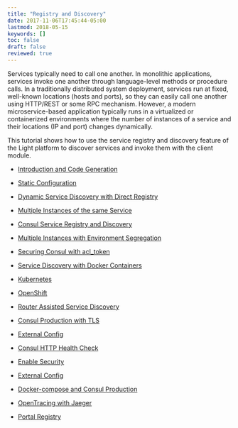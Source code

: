 ```yaml
---
title: "Registry and Discovery"
date: 2017-11-06T17:45:44-05:00
lastmod: 2018-05-15
keywords: []
toc: false
draft: false
reviewed: true
---
```



Services typically need to call one another. In monolithic applications, services invoke one another through language-level methods or procedure calls. In a traditionally distributed system deployment, services run at fixed, well-known locations (hosts and ports), so they can easily call one another using HTTP/REST or some RPC mechanism. However, a modern microservice-based application typically runs in a virtualized or containerized environments where the number of instances of a service and their locations (IP and port) changes dynamically.

This tutorial shows how to use the service registry and discovery feature of the Light platform to discover services and invoke them with the client module.

* [Introduction and Code Generation][]

* [Static Configuration][]

* [Dynamic Service Discovery with Direct Registry][]

* [Multiple Instances of the same Service][]

* [Consul Service Registry and Discovery][]

* [Multiple Instances with Environment Segregation][]

* [Securing Consul with acl_token][]

* [Service Discovery with Docker Containers][]

* [Kubernetes][]

* [OpenShift][]

* [Router Assisted Service Discovery][]

* [Consul Production with TLS][]

* [External Config][]

* [Consul HTTP Health Check][]

* [Enable Security][]

* [External Config][]

* [Docker-compose and Consul Production]

* [OpenTracing with Jaeger][]

* [Portal Registry][]

[Introduction and Code Generation]: /tutorial/common/discovery/generated/
[Static Configuration]: /tutorial/common/discovery/static/
[Dynamic Service Discovery with Direct Registry]: /tutorial/common/discovery/dynamic/
[Multiple Instances of the same Service]: /tutorial/common/discovery/multiple/
[Consul Service Registry and Discovery]: /tutorial/common/discovery/consul/
[Multiple Instances with Environment Segregation]: /tutorial/common/discovery/tag/
[Securing Consul with acl_token]: /tutorial/common/discovery/token/
[Service Discovery with Docker Containers]: /tutorial/common/discovery/docker/
[Kubernetes]: /tutorial/common/discovery/kubernetes/
[Router Assisted Service Discovery]: /tutorial/common/discovery/router/
[Consul Production with TLS]: /tutorial/common/discovery/consul-tls/
[External Config]: /tutorial/common/discovery/external-config/
[Consul HTTP Health Check]: /tutorial/common/discovery/http-health/
[Docker-compose and Consul Production]: /tutorial/common/discovery/compose-consul/
[External Config]: /tutorial/common/discovery/external-config/
[Enable Security]: /tutorial/common/discovery/security/
[OpenShift]: /tutorial/common/discovery/openshift/
[OpenTracing with Jaeger]: /tutorial/tracing/jaeger/service-discovery/
[Portal Registry]: /tutorial/common/discovery/portal-registry/
